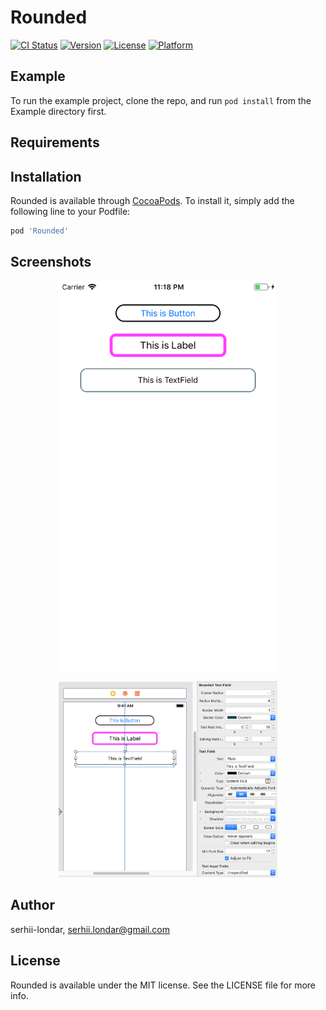 # Rounded

[![CI Status](https://img.shields.io/travis/serhii-londar/Rounded.svg?style=flat)](https://travis-ci.org/serhii-londar/Rounded)
[![Version](https://img.shields.io/cocoapods/v/Rounded.svg?style=flat)](https://cocoapods.org/pods/Rounded)
[![License](https://img.shields.io/cocoapods/l/Rounded.svg?style=flat)](https://cocoapods.org/pods/Rounded)
[![Platform](https://img.shields.io/cocoapods/p/Rounded.svg?style=flat)](https://cocoapods.org/pods/Rounded)

## Example

To run the example project, clone the repo, and run `pod install` from the Example directory first.

## Requirements

## Installation

Rounded is available through [CocoaPods](https://cocoapods.org). To install
it, simply add the following line to your Podfile:

```ruby
pod 'Rounded'
```

## Screenshots


<p align="center">
<img src="./Screenshots/ScreenShot1.png" width="350"/>
</p>



<p align="center">
<img src="./Screenshots/ScreenShot2.png" width="350"/>
</p>


## Author

serhii-londar, serhii.londar@gmail.com

## License

Rounded is available under the MIT license. See the LICENSE file for more info.
